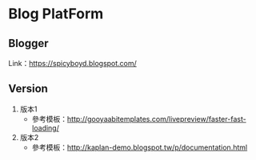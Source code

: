 # Blog PlatForm
## Blogger
Link：https://spicyboyd.blogspot.com/

## Version
1. 版本1
    * 參考模板：http://gooyaabitemplates.com/livepreview/faster-fast-loading/
2. 版本2
    * 參考模板：http://kaplan-demo.blogspot.tw/p/documentation.html
